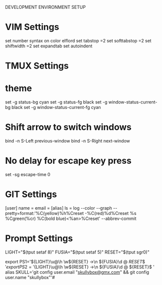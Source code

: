 DEVELOPMENT ENVIRONMENT SETUP

VIM Settings
============

set number
syntax on
color elflord
set tabstop =2
set softtabstop =2
set shiftwidth =2
set expandtab
set autoindent

TMUX Settings
============
# theme
set -g status-bg cyan
set -g status-fg black
set -g window-status-current-bg black
set -g window-status-current-fg cyan

# Shift arrow to switch windows
bind -n S-Left  previous-window
bind -n S-Right next-window

# No delay for escape key press
set -sg escape-time 0



GIT Settings
============

[user]
	name = 
	email = 
[alias]
	ls = log --color --graph --pretty=format:'%C(yellow)%h%Creset -%C(red)%d%Creset %s %Cgreen(%cr) %C(bold blue)<%an>%Creset' --abbrev-commit


Prompt Settings
============

LIGHT="$(tput setaf 8)"
FUSIA="$(tput setaf 5)"
RESET="$(tput sgr0)"

export PS1='${LIGHT}\u@\h \w${RESET} ->\n ${FUSIA}\d \@ ${RESET}\$ '
export PS2='${LIGHT}\u@\h \w${RESET} ->\n ${FUSIA}\d \@ ${RESET}\$ '
alias SKULL='git config user.email "skullybox@gmx.com" && git config user.name "skullybox"'#



